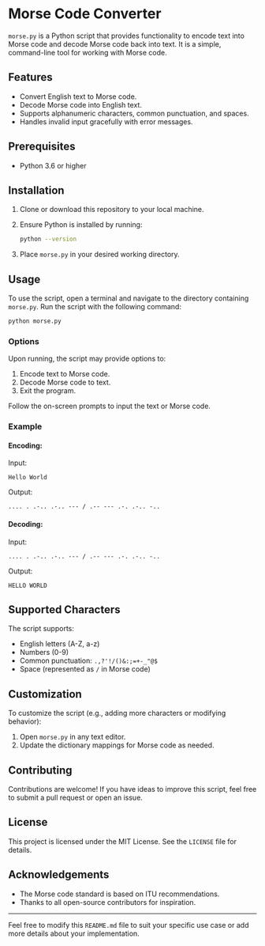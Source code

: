 # Morse Code Converter

`morse.py` is a Python script that provides functionality to encode text into Morse code and decode Morse code back into text. It is a simple, command-line tool for working with Morse code.

## Features

- Convert English text to Morse code.
- Decode Morse code into English text.
- Supports alphanumeric characters, common punctuation, and spaces.
- Handles invalid input gracefully with error messages.

## Prerequisites

- Python 3.6 or higher

## Installation

1. Clone or download this repository to your local machine.
2. Ensure Python is installed by running:

   ```bash
   python --version
   ```

3. Place `morse.py` in your desired working directory.

## Usage

To use the script, open a terminal and navigate to the directory containing `morse.py`. Run the script with the following command:

```bash
python morse.py
```

### Options

Upon running, the script may provide options to:

1. Encode text to Morse code.
2. Decode Morse code to text.
3. Exit the program.

Follow the on-screen prompts to input the text or Morse code.

### Example

#### Encoding:

Input:
```
Hello World
```

Output:
```
.... . .-.. .-.. --- / .-- --- .-. .-.. -..
```

#### Decoding:

Input:
```
.... . .-.. .-.. --- / .-- --- .-. .-.. -..
```

Output:
```
HELLO WORLD
```

## Supported Characters

The script supports:

- English letters (A-Z, a-z)
- Numbers (0-9)
- Common punctuation: `.,?'!/()&:;=+-_"@$`
- Space (represented as `/` in Morse code)

## Customization

To customize the script (e.g., adding more characters or modifying behavior):

1. Open `morse.py` in any text editor.
2. Update the dictionary mappings for Morse code as needed.

## Contributing

Contributions are welcome! If you have ideas to improve this script, feel free to submit a pull request or open an issue.

## License

This project is licensed under the MIT License. See the `LICENSE` file for details.

## Acknowledgements

- The Morse code standard is based on ITU recommendations.
- Thanks to all open-source contributors for inspiration.

---

Feel free to modify this `README.md` file to suit your specific use case or add more details about your implementation.
